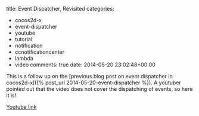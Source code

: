 title: Event Dispatcher, Revisited
categories:
- cocos2d-x
- event-dispatcher
- youtube
- tutorial
- notification
- ccnotificationcenter
- lambda
- video
comments: true
date: 2014-05-20 23:02:48+00:00

This is a follow up on the [previous blog post on event dispatcher in cocos2d-x]({% post_url 2014-05-20-event-dispatcher %}). A youtuber pointed out that the video does not cover the dispatching of events, so here it is!

[Youtube link](https://www.youtube.com/watch?v=HbsfdkCb2RI)
